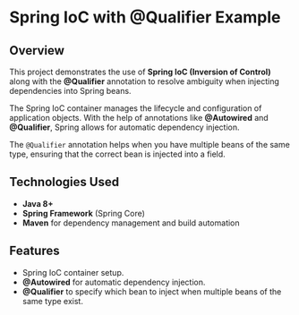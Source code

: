 # Spring IoC with @Qualifier Example

## Overview

This project demonstrates the use of **Spring IoC (Inversion of Control)** along with the **@Qualifier** annotation to resolve ambiguity when injecting dependencies into Spring beans.

The Spring IoC container manages the lifecycle and configuration of application objects. With the help of annotations like **@Autowired** and **@Qualifier**, Spring allows for automatic dependency injection.

The `@Qualifier` annotation helps when you have multiple beans of the same type, ensuring that the correct bean is injected into a field.

## Technologies Used

- **Java 8+**
- **Spring Framework** (Spring Core)
- **Maven** for dependency management and build automation

## Features

- Spring IoC container setup.
- **@Autowired** for automatic dependency injection.
- **@Qualifier** to specify which bean to inject when multiple beans of the same type exist.

